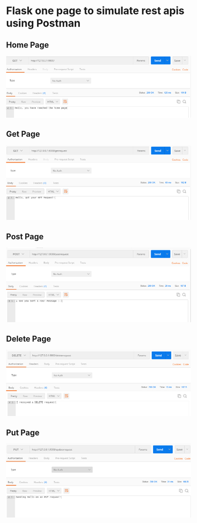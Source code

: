 # Flask one page to simulate rest apis using Postman

## Home Page
<kbd>![Home page get request](home.PNG?raw=true "Landing page message")</kbd>

## Get Page
<kbd>![Get request](get_req.PNG?raw=true "Message for a get request")</kbd>

## Post Page
<kbd>![Post request](post_req.PNG?raw=true "Message for a post request")</kbd>

## Delete Page
<kbd>![Delete request](del_req.PNG?raw=true "Message for a delete request")</kbd>

## Put Page
<kbd>![Put request](put_req.PNG?raw=true "Message for a put request")</kbd>
